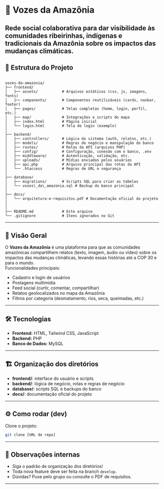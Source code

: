 # 🌱 Vozes da Amazônia

Rede social colaborativa para dar visibilidade às comunidades ribeirinhas, indígenas e tradicionais da Amazônia sobre os impactos das mudanças climáticas.  
---

## 📂 Estrutura do Projeto

```

vozes-da-amazonia/
├── frontend/
│   ├── assets/           # Arquivos estáticos (css, js, imagens, fonts)
│   ├── components/       # Componentes reutilizáveis (cards, navbar, footer)
│   ├── pages/            # Telas completas (home, login, perfil, etc.)
│   ├── map/              # Integrações e scripts do mapa
│   ├── index.html        # Página inicial
│   └── login.html        # Tela de login (exemplo)
│
├── backend/
│   ├── controllers/      # Lógica do sistema (auth, relatos, etc.)
│   ├── models/           # Regras de negócio e manipulação do banco
│   ├── routes/           # Rotas da API (arquivos PHP)
│   ├── config/           # Configuração, conexão com o banco, .env
│   ├── middleware/       # Autenticação, validação, etc.
│   ├── uploads/          # Mídias enviadas pelos usuários
│   ├── api.php           # Arquivo principal das rotas da API
│   └── .htaccess         # Regras de URL e segurança
│
├── database/
│   ├── migrations/       # Scripts SQL para criar as tabelas
│   └── vozes\_da\_amazonia.sql # Backup do banco principal
│
├── docs/
│   └── arquitetura-e-requisitos.pdf # Documentação oficial do projeto
│
│
├── README.md             # Este arquivo
└── .gitignore            # Itens ignorados no Git

````

---

## 🚀 Visão Geral

O **Vozes da Amazônia** é uma plataforma para que as comunidades amazônicas compartilhem relatos (texto, imagem, áudio ou vídeo) sobre os impactos das mudanças climáticas, levando essas histórias até a COP 30 e para o mundo.  
Funcionalidades principais:
- Cadastro e login de usuários
- Postagens multimídia
- Feed social (curtir, comentar, compartilhar)
- Relatos geolocalizados no mapa da Amazônia
- Filtros por categoria (desmatamento, rios, seca, queimadas, etc.)

---

## 🛠️ Tecnologias

- **Frontend:** HTML, Tailwind CSS, JavaScript
- **Backend:** PHP
- **Banco de Dados:** MySQL

---

## 🏗️ Organização dos diretórios

- **frontend/**: interface do usuário e scripts
- **backend/**: lógica de negócio, rotas e regras de negócio
- **database/**: scripts SQL e backups do banco
- **docs/**: documentação oficial do projeto
---

## ⚙️ Como rodar (dev)

Clone o projeto:
   ```bash
   git clone [URL do repo]
````

---

## 📢 Observações internas

* Siga o padrão de organização dos diretórios!
* Toda nova feature deve ser feita na branch `develop`.
* Dúvidas? Puxe pelo grupo ou consulte o PDF de requisitos.

---
